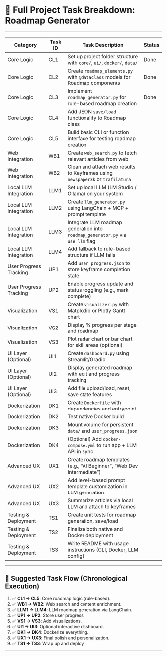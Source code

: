 # 🧭 **Full Project Task Breakdown: Roadmap Generator**

---

| Category               | Task ID | Task Description                                                                | Status |
| ---------------------- | ------- | ------------------------------------------------------------------------------- | ------ |
| Core Logic             | CL1     | Set up project folder structure with `core/`, `ui/`, `docker/`, `data/`         | Done   |
| Core Logic             | CL2     | Create `roadmap_elements.py` with `@dataclass` models for Roadmap components    | Done   |
| Core Logic             | CL3     | Implement `roadmap_generator.py` for rule-based roadmap creation                | Done   |
| Core Logic             | CL4     | Add JSON `save/load` functionality to Roadmap class                             |        |
| Core Logic             | CL5     | Build basic CLI or function interface for testing roadmap creation              |        |
| Web Integration        | WB1     | Create `web_search.py` to fetch relevant articles from web                      |        |
| Web Integration        | WB2     | Clean and attach web results to Keyframes using `newspaper3k` or `trafilatura`  |        |
| Local LLM Integration  | LLM1    | Set up local LLM (LM Studio / Ollama) on your system                            |        |
| Local LLM Integration  | LLM2    | Create `llm_generator.py` using LangChain + MCP + prompt template               |        |
| Local LLM Integration  | LLM3    | Integrate LLM roadmap generation into `roadmap_generator.py` via `use_llm` flag |        |
| Local LLM Integration  | LLM4    | Add fallback to rule-based structure if LLM fails                               |        |
| User Progress Tracking | UP1     | Add `user_progress.json` to store keyframe completion state                     |        |
| User Progress Tracking | UP2     | Enable progress update and status toggling (e.g., mark complete)                |        |
| Visualization          | VS1     | Create `visualizer.py` with Matplotlib or Plotly Gantt chart                    |        |
| Visualization          | VS2     | Display % progress per stage and roadmap                                        |        |
| Visualization          | VS3     | Plot radar chart or bar chart for skill areas (optional)                        |        |
| UI Layer (Optional)    | UI1     | Create `dashboard.py` using Streamlit/Gradio                                    |        |
| UI Layer (Optional)    | UI2     | Display generated roadmap with edit and progress tracking                       |        |
| UI Layer (Optional)    | UI3     | Add file upload/load, reset, save state features                                |        |
| Dockerization          | DK1     | Create `Dockerfile` with dependencies and entrypoint                            |        |
| Dockerization          | DK2     | Test native Docker build                                                        |        |
| Dockerization          | DK3     | Mount volume for persistent `data/` and `user_progress.json`                    |        |
| Dockerization          | DK4     | (Optional) Add `docker-compose.yml` to run app + LLM API in sync                |        |
| Advanced UX            | UX1     | Create roadmap templates (e.g., “AI Beginner”, “Web Dev Intermediate”)          |        |
| Advanced UX            | UX2     | Add level-based prompt template customization in LLM generation                 |        |
| Advanced UX            | UX3     | Summarize articles via local LLM and attach to keyframes                        |        |
| Testing & Deployment   | TS1     | Create unit tests for roadmap generation, save/load                             |        |
| Testing & Deployment   | TS2     | Finalize both native and Docker deployment                                      |        |
| Testing & Deployment   | TS3     | Write README with usage instructions (CLI, Docker, LLM config)                  |        |

---

## 🔄 Suggested Task Flow (Chronological Execution)

1. ✅ **CL1 → CL5**: Core roadmap logic (rule-based).
2. ✅ **WB1 → WB2**: Web search and content enrichment.
3. ✅ **LLM1 → LLM4**: LLM roadmap generation via LangChain.
4. ✅ **UP1 → UP2**: Store user progress.
5. ✅ **VS1 → VS3**: Add visualizations.
6. ✅ **UI1 → UI3**: Optional interactive dashboard.
7. ✅ **DK1 → DK4**: Dockerize everything.
8. ✅ **UX1 → UX3**: Final polish and personalization.
9. ✅ **TS1 → TS3**: Wrap up and deploy.

---
